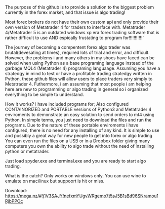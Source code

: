 The purpose of this github is to provide a solution to the biggest problem currently in the forex market, and that issue is algo trading!


Most forex brokers do not have their own custom api and only provide their own version of Metatrader 4 for traders to interface with.
Metatrader 4/Metatrader 5 is an outdated windows xp era forex trading software that is rather difficult to use AND espically frustating to program for!!!!!!!!!!!'


The journey of becoming a compentent forex algo trader was brutal(devesating at times), required lots of trial and error, and difficult.
However, the problems i and many others in my shoes have faced can be solved when using Python as a base programing language instead of the garbage MQL4 
(Metatrader 4) programing languaage.
Assuming you have a stratedgy in mind to test or have a profitable trading stratedgy written in Python, these github files will allow users to place traders very simply to Metatrader 4. Futhermore, i am assuming that most people i am helping here are new to programming or algo trading in general so i organized everything to be simple to understand.


How it works?
I have included programs for; Also configured CONTAINORIZED and PORTABLE versions of Python3 and Metatrader 4 enviroments to demonstrate an easy solution to send orders to mt4 using Python.
In simple terms, you just need to download the files and run the programs. Due to the nature of these portable enviroments i have configured, there is no need for any installing of any kind.
It is simple to use and possibly a great way for new people to get into forex or algo trading. 
You can even run the files on a USB or in a Dropbox folder giving many computers you own the ability to algo trade without the need of installing python or metatrader.

Just load spyder.exe and terminal.exe and you are ready to start algo trading.

What is the catch?
Only works on windows only. You can use wine to emulate on mac/linux but suppoort is hit or miss.

Download:
https://mega.nz/#!j1V3SAJY!nefxmYUgvWRgemo7t5sJ5B1sBd96SNramou1RjbPPOc
